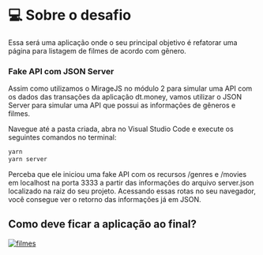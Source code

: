 # 💻 Sobre o desafio

Essa será uma aplicação onde o seu principal objetivo é refatorar uma página para listagem de filmes de acordo com gênero.

### Fake API com JSON Server

Assim como utilizamos o MirageJS no módulo 2 para simular uma API com os dados das transações da aplicação dt.money, vamos utilizar o JSON Server para simular uma API que possui as informações de gêneros e filmes. 

Navegue até a pasta criada, abra no Visual Studio Code e execute os seguintes comandos no terminal:

```bash
yarn
yarn server
```

Perceba que ele iniciou uma fake API com os recursos /genres e /movies em localhost na porta 3333 a partir das informações do arquivo server.json localizado na raiz do seu projeto. Acessando essas rotas no seu navegador, você consegue ver o retorno das informações já em JSON.

## Como deve ficar a aplicação ao final?

[![filmes](https://user-images.githubusercontent.com/17517028/140332016-887f4f13-6a16-472a-b770-c80867b7816f.png)](https://s3.us-west-2.amazonaws.com/secure.notion-static.com/10783a0f-e3a7-4991-8bb5-43f73508431f/demo.mp4?X-Amz-Algorithm=AWS4-HMAC-SHA256&X-Amz-Credential=AKIAT73L2G45O3KS52Y5%2F20211104%2Fus-west-2%2Fs3%2Faws4_request&X-Amz-Date=20211104T120529Z&X-Amz-Expires=86400&X-Amz-Signature=6bcca8a878ead597305e6137abed99a04f1d4d7842329170a89c3b3892b2fe14&X-Amz-SignedHeaders=host)
